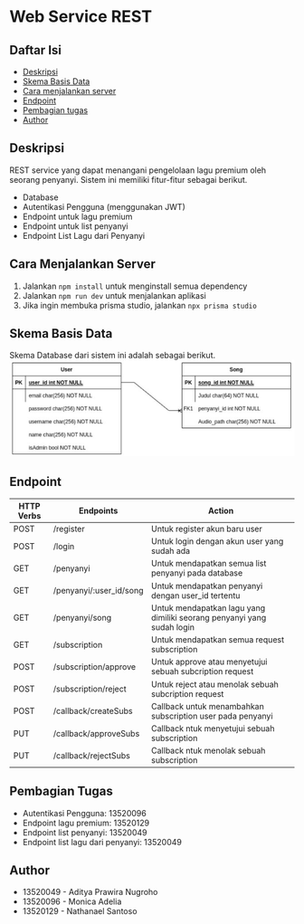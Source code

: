 # Web Service REST
## Daftar Isi
- [Deskripsi](#deskripsi)
- [Skema Basis Data](#skema-basis-data)
- [Cara menjalankan server](#cara-menjalankan-server)
- [Endpoint](#endpoint)
- [Pembagian tugas](#pembagian-tugas)
- [Author](#author)

## Deskripsi
REST service yang dapat menangani pengelolaan lagu premium oleh seorang penyanyi. Sistem ini memiliki fitur-fitur sebagai berikut.
- Database
- Autentikasi Pengguna (menggunakan JWT)
- Endpoint untuk lagu premium
- Endpoint untuk list penyanyi
- Endpoint List Lagu dari Penyanyi

## Cara Menjalankan Server
1. Jalankan `npm install` untuk menginstall semua dependency
2. Jalankan `npm run dev` untuk menjalankan aplikasi
3. Jika ingin membuka prisma studio, jalankan `npx prisma studio`

## Skema Basis Data
Skema Database dari sistem ini adalah sebagai berikut.
![Skema Basis Data](Screenshots/database.jpg)

## Endpoint
| HTTP Verbs | Endpoints | Action |
| --- | --- | --- |
| POST | /register | Untuk register akun baru user |
| POST | /login | Untuk login dengan akun user yang sudah ada |
| GET | /penyanyi | Untuk mendapatkan semua list penyanyi pada database |
| GET | /penyanyi/:user_id/song | Untuk mendapatkan penyanyi dengan user_id tertentu |
| GET | /penyanyi/song | Untuk mendapatkan lagu yang dimiliki seorang penyanyi yang sudah login |
| GET | /subscription | Untuk mendapatkan semua request subscription |
| POST | /subscription/approve | Untuk approve atau menyetujui sebuah subcription request |
| POST | /subscription/reject | Untuk reject atau menolak sebuah subcription request |
| POST | /callback/createSubs | Callback untuk menambahkan subscription user pada penyanyi |
| PUT | /callback/approveSubs | Callback ntuk menyetujui sebuah subscription |
| PUT | /callback/rejectSubs | Callback ntuk menolak sebuah subscription |

## Pembagian Tugas
- Autentikasi Pengguna: 13520096
- Endpoint lagu premium: 13520129
- Endpoint list penyanyi: 13520049
- Endpoint list lagu dari penyanyi: 13520049

## Author
- 13520049 - Aditya Prawira Nugroho
- 13520096 - Monica Adelia
- 13520129 - Nathanael Santoso
